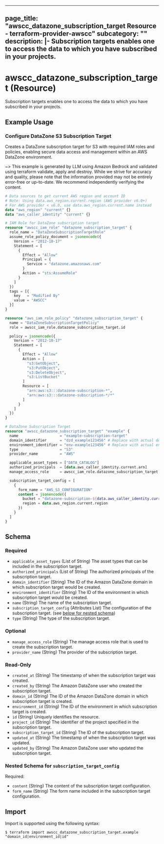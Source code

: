 
---
page_title: "awscc_datazone_subscription_target Resource - terraform-provider-awscc"
subcategory: ""
description: |-
  Subscription targets enables one to access the data to which you have subscribed in your projects.
---

# awscc_datazone_subscription_target (Resource)

Subscription targets enables one to access the data to which you have subscribed in your projects.

## Example Usage

### Configure DataZone S3 Subscription Target

Creates a DataZone subscription target for S3 with required IAM roles and policies, enabling secure data access and management within an AWS DataZone environment.

~> This example is generated by LLM using Amazon Bedrock and validated using terraform validate, apply and destroy. While we strive for accuracy and quality, please note that the information provided may not be entirely error-free or up-to-date. We recommend independently verifying the content.

```terraform
# Data sources to get current AWS region and account ID
# Note: Using data.aws_region.current.region (AWS provider v6.0+)
# For AWS provider < v6.0, use data.aws_region.current.name instead
data "aws_region" "current" {}
data "aws_caller_identity" "current" {}

# IAM Role for DataZone subscription target
resource "awscc_iam_role" "datazone_subscription_target" {
  role_name = "DataZoneSubscriptionTargetRole"
  assume_role_policy_document = jsonencode({
    Version = "2012-10-17"
    Statement = [
      {
        Effect = "Allow"
        Principal = {
          Service = "datazone.amazonaws.com"
        }
        Action = "sts:AssumeRole"
      }
    ]
  })
  tags = [{
    key   = "Modified By"
    value = "AWSCC"
  }]
}

resource "aws_iam_role_policy" "datazone_subscription_target" {
  name = "DataZoneSubscriptionTargetPolicy"
  role = awscc_iam_role.datazone_subscription_target.id

  policy = jsonencode({
    Version = "2012-10-17"
    Statement = [
      {
        Effect = "Allow"
        Action = [
          "s3:GetObject",
          "s3:PutObject",
          "s3:DeleteObject",
          "s3:ListBucket"
        ]
        Resource = [
          "arn:aws:s3:::datazone-subscription-*",
          "arn:aws:s3:::datazone-subscription-*/*"
        ]
      }
    ]
  })
}

# DataZone Subscription Target
resource "awscc_datazone_subscription_target" "example" {
  name                   = "example-subscription-target"
  domain_identifier      = "dzd_example123456" # Replace with actual domain ID
  environment_identifier = "env-example123456" # Replace with actual environment ID
  type                   = "S3"
  provider_name          = "AWS"

  applicable_asset_types = ["DATA_CATALOG"]
  authorized_principals  = [data.aws_caller_identity.current.arn]
  manage_access_role     = awscc_iam_role.datazone_subscription_target.arn

  subscription_target_config = [
    {
      form_name = "AWS_S3_CONFIGURATION"
      content = jsonencode({
        bucket = "datazone-subscription-${data.aws_caller_identity.current.account_id}"
        region = data.aws_region.current.region
      })
    }
  ]
}
```

<!-- schema generated by tfplugindocs -->
## Schema

### Required

- `applicable_asset_types` (List of String) The asset types that can be included in the subscription target.
- `authorized_principals` (List of String) The authorized principals of the subscription target.
- `domain_identifier` (String) The ID of the Amazon DataZone domain in which subscription target would be created.
- `environment_identifier` (String) The ID of the environment in which subscription target would be created.
- `name` (String) The name of the subscription target.
- `subscription_target_config` (Attributes List) The configuration of the subscription target. (see [below for nested schema](#nestedatt--subscription_target_config))
- `type` (String) The type of the subscription target.

### Optional

- `manage_access_role` (String) The manage access role that is used to create the subscription target.
- `provider_name` (String) The provider of the subscription target.

### Read-Only

- `created_at` (String) The timestamp of when the subscription target was created.
- `created_by` (String) The Amazon DataZone user who created the subscription target.
- `domain_id` (String) The ID of the Amazon DataZone domain in which subscription target is created.
- `environment_id` (String) The ID of the environment in which subscription target is created.
- `id` (String) Uniquely identifies the resource.
- `project_id` (String) The identifier of the project specified in the subscription target.
- `subscription_target_id` (String) The ID of the subscription target.
- `updated_at` (String) The timestamp of when the subscription target was updated.
- `updated_by` (String) The Amazon DataZone user who updated the subscription target.

<a id="nestedatt--subscription_target_config"></a>
### Nested Schema for `subscription_target_config`

Required:

- `content` (String) The content of the subscription target configuration.
- `form_name` (String) The form name included in the subscription target configuration.

## Import

Import is supported using the following syntax:

```shell
$ terraform import awscc_datazone_subscription_target.example "domain_id|environment_id|id"
```
